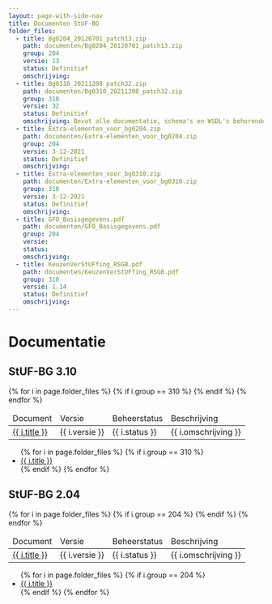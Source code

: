 ```yaml
---
layout: page-with-side-nav
title: Documenten StUF-BG
folder_files:
  - title: Bg0204_20120701_patch13.zip
    path: documenten/Bg0204_20120701_patch13.zip
    group: 204
    versie: 13
    status: Definitief
    omschrijving: 
  - title: Bg0310_20211208_patch32.zip
    path: documenten/Bg0310_20211208_patch32.zip
    group: 310
    versie: 32
    status: Definitief
    omschrijving: Bevat alle documentatie, schema's en WSDL's behorende bij patch 32 van StUF-BG 3.10 inclusief alle bij de StUF 3.01 onderlaag horende zaken. Tevens bevat de zip het overzicht van de er in verwerkte onderhoudsverzoeken en de lijst met de bij StUF-BG 3.10 horende extraElementen.
  - title: Extra-elementen_voor_bg0204.zip
    path: documenten/Extra-elementen_voor_bg0204.zip
    group: 204
    versie: 3-12-2021
    status: Definitief
    omschrijving: 
  - title: Extra-elementen_voor_bg0310.zip
    path: documenten/Extra-elementen_voor_bg0310.zip
    group: 310
    versie: 3-12-2021
    status: Definitief
    omschrijving: 
  - title: GFO_Basisgegevens.pdf
    path: documenten/GFO_Basisgegevens.pdf
    group: 204
    versie: 
    status: 
    omschrijving: 
  - title: KeuzenVerStUFfing_RSGB.pdf
    path: documenten/KeuzenVerStUFfing_RSGB.pdf
    group: 310
    versie: 1.14
    status: Definitief
    omschrijving: 
---
```


# Documentatie

## StUF-BG 3.10

<table>
	<thead>
		<tr>
			<td>Document</td><td>Versie</td><td>Beheerstatus</td><td>Beschrijving</td>
		</tr>
	</thead>
	<tbody>
		<tr>
			{% for i in page.folder_files %}
				{% if i.group == 310 %} 
					<td>
					  <a href="{{ i.path | base_url }}">
						{{ i.title }}
					  </a>
					</td>
					<td>{{ i.versie }}</td>
					<td>{{ i.status }}</td>
					<td>{{ i.omschrijving }}</td>
				{% endif %} 
			{% endfor %}
		</tr>
	</tbody>
</table>
<ul>
	{% for i in page.folder_files %}
		{% if i.group == 310 %} 
			<li>
			  <a href="{{ i.path | base_url }}">
				{{ i.title }}
			  </a>
			</li>
		{% endif %} 
	{% endfor %}
</ul>

## StUF-BG 2.04

<table>
	<thead>
		<tr>
			<td>Document</td><td>Versie</td><td>Beheerstatus</td><td>Beschrijving</td>
		</tr>
	</thead>
	<tbody>
		<tr>
			{% for i in page.folder_files %}
				{% if i.group == 204 %} 
					<td>
					  <a href="{{ i.path | base_url }}">
						{{ i.title }}
					  </a>
					</td>
					<td>{{ i.versie }}</td>
					<td>{{ i.status }}</td>
					<td>{{ i.omschrijving }}</td>
				{% endif %} 
			{% endfor %}
		</tr>
	</tbody>
</table>
<ul>
	{% for i in page.folder_files %}
		{% if i.group == 204 %} 
			<li>
			  <a href="{{ i.path | base_url }}">
				{{ i.title }}
			  </a>
			</li>
		{% endif %} 
	{% endfor %}
</ul>
